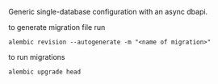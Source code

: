 Generic single-database configuration with an async dbapi.

to generate migration file run 
```
alembic revision --autogenerate -m "<name of migration>"
```

to run migrations
```
alembic upgrade head
```
